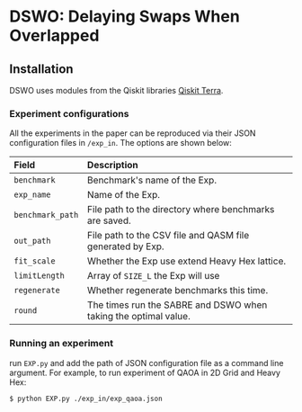 # DSWO: Delaying Swaps When Overlapped

## Installation

DSWO uses modules from the Qiskit libraries [Qiskit Terra](https://github.com/Qiskit/qiskit-terra).

### Experiment configurations

All the experiments in the paper can be reproduced via their JSON configuration files in `/exp_in`. The options are shown below:

| Field         | Description 
|:-             |:-
|`benchmark`   | Benchmark's name of the Exp.
|`exp_name` | Name of the Exp.
|`benchmark_path`    | File path to the directory where benchmarks are saved.
|`out_path`     | File path to the CSV file and QASM file generated by Exp. 
|`fit_scale`           | Whether the Exp use extend Heavy Hex lattice.
|`limitLength`         | Array of `SIZE_L` the Exp will use 
|`regenerate`    | Whether regenerate benchmarks this time.
|`round`         | The times run the SABRE and DSWO when taking the optimal value.

### Running an experiment

run `EXP.py` and add the path of JSON configuration file as a command line argument. For example, to run experiment of QAOA in 2D Grid and Heavy Hex:
```bash
$ python EXP.py ./exp_in/exp_qaoa.json
```